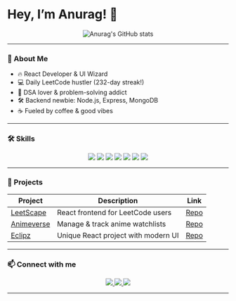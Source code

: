 # Hey, I’m Anurag! 👋

<p align="center">
  <img src="https://github-readme-stats.vercel.app/api?username=anuragbhonsle&show_icons=true&theme=radical" alt="Anurag's GitHub stats" />
</p>

---

### 🚀 About Me
- 🔥 React Developer & UI Wizard  
- 💻 Daily LeetCode hustler (232-day streak!)  
- 🧠 DSA lover & problem-solving addict  
- 🛠️ Backend newbie: Node.js, Express, MongoDB  
- ☕ Fueled by coffee & good vibes  

---

### 🛠 Skills

<p align="center">
  <img src="https://img.shields.io/badge/React-20232A?style=for-the-badge&logo=react&logoColor=61DAFB" />
  <img src="https://img.shields.io/badge/TypeScript-3178C6?style=for-the-badge&logo=typescript&logoColor=white" />
  <img src="https://img.shields.io/badge/Node.js-339933?style=for-the-badge&logo=node.js&logoColor=white" />
  <img src="https://img.shields.io/badge/Express.js-000000?style=for-the-badge&logo=express&logoColor=white" />
  <img src="https://img.shields.io/badge/MongoDB-47A248?style=for-the-badge&logo=mongodb&logoColor=white" />
  <img src="https://img.shields.io/badge/Firebase-FFCA28?style=for-the-badge&logo=firebase&logoColor=black" />
  <img src="https://img.shields.io/badge/Git-F05032?style=for-the-badge&logo=git&logoColor=white" />
</p>

---

### 💼 Projects

| Project                                | Description                                  | Link                                      |
|--------------------------------------|----------------------------------------------|-------------------------------------------|
| [LeetScape]([[https://github.com/your_github_username/LeetScape](https://github.com/anuragbhonsle/leetscape)](https://leetscape-app.vercel.app/))   | React frontend for LeetCode users             | [Repo]([https://github.com/your_github_username/LeetScape](https://github.com/anuragbhonsle/leetscape)) |
| [Animeverse](https://github.com/your_github_username/Animeverse) | Manage & track anime watchlists               | [Repo](https://github.com/your_github_username/Animeverse) |
| [Eclipz](https://github.com/your_github_username/Eclipz)         | Unique React project with modern UI           | [Repo](https://github.com/your_github_username/Eclipz)     |

---

### 📫 Connect with me

<p align="center">
  <a href="[https://linkedin.com/in/your_linkedin](https://www.linkedin.com/in/anurag-bhonsle-4b576524a/)" target="_blank">
    <img src="https://img.shields.io/badge/LinkedIn-0077B5?style=for-the-badge&logo=linkedin&logoColor=white" />
  </a>
  <a href="[https://twitter.com/your_twitter](https://x.com/Anuraaaag7)" target="_blank">
    <img src="https://img.shields.io/badge/Twitter-1DA1F2?style=for-the-badge&logo=twitter&logoColor=white" />
  </a>
  <a href="mailto:anuragkbhonsle@gmail.com" target="_blank">
    <img src="https://img.shields.io/badge/Email-D14836?style=for-the-badge&logo=gmail&logoColor=white" />
  </a>
</p>

---



